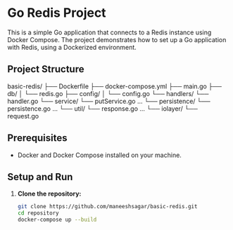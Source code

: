 # Go Redis Project

This is a simple Go application that connects to a Redis instance using Docker Compose. The project demonstrates how to set up a Go application with Redis, using a Dockerized environment.

## Project Structure

basic-redis/
├── Dockerfile
├── docker-compose.yml
├── main.go
├── db/
│ └── redis.go
├── config/
│ └── config.go
└── handlers/
  └── handler.go 
└── service/
  └── putService.go
  ...
└── persistence/
  └── persistence.go 
  ...
└── util/
  └── response.go 
  ...
└── iolayer/
  └── request.go 
  
## Prerequisites

- Docker and Docker Compose installed on your machine.

## Setup and Run

1. **Clone the repository:**

   ```sh
   git clone https://github.com/maneeshsagar/basic-redis.git
   cd repository
   docker-compose up --build
  ```sh

   

  
